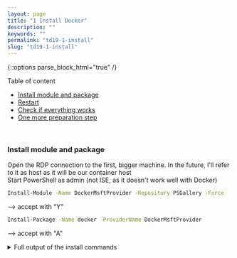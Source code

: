 ```yaml
---
layout: page
title: "1 Install Docker"
description: ""
keywords: ""
permalink: "td19-1-install"
slug: "td19-1-install"
---
```

{::options parse_block_html="true" /}

Table of content
- [Install module and package](#install-module-and-package)
- [Restart](#restart)
- [Check if everything works](#check-if-everything-works)
- [One more preparation step](#one-more-preparation-step)

&nbsp;<br />
### Install module and package
Open the RDP connection to the first, bigger machine. In the future, I'll refer to it as host as it will be our container host<br />
Start PowerShell as admin (not ISE, as it doesn't work well with Docker)  
```bash
Install-Module -Name DockerMsftProvider -Repository PSGallery -Force
```
--> accept with "Y"

```bash
Install-Package -Name docker -ProviderName DockerMsftProvider
```  
--> accept with "A"

<details><summary markdown="span">Full output of the install commands</summary>
```bash
PS C:\Users\TechDaysAdmin> Install-Module -Name DockerMsftProvider -Repository PSGallery -Force

NuGet provider is required to continue
PowerShellGet requires NuGet provider version '2.8.5.201' or newer to interact with NuGet-based repositories. The NuGet
 provider must be available in 'C:\Program Files\PackageManagement\ProviderAssemblies' or
'C:\Users\TechDaysAdmin\AppData\Local\PackageManagement\ProviderAssemblies'. You can also install the NuGet provider by
 running 'Install-PackageProvider -Name NuGet -MinimumVersion 2.8.5.201 -Force'. Do you want PowerShellGet to install
and import the NuGet provider now?
[Y] Yes  [N] No  [S] Suspend  [?] Help (default is "Y"): Y
PS C:\Users\TechDaysAdmin> Install-Package -Name docker -ProviderName DockerMsftProvider

The package(s) come(s) from a package source that is not marked as trusted.
Are you sure you want to install software from 'DockerDefault'?
[Y] Yes  [A] Yes to All  [N] No  [L] No to All  [S] Suspend  [?] Help (default is "N"): A
WARNING: A restart is required to enable the containers feature. Please restart your machine.

Name                           Version          Source           Summary
----                           -------          ------           -------
Docker                         19.03.4          DockerDefault    Contains Docker EE for use with Windows Server.
```
</details>

&nbsp;<br />

### Restart
Restart the computer to make everything work
```bash
Restart-Computer -Force
```  

&nbsp;<br />

### Check if everything works
After the restart has finished: Start PowerShell as admin and check if the install was successful
```bash
docker version
```

<details><summary markdown="span">Full output of the version command</summary>
```bash
PS C:\Users\TechDaysAdmin> docker version
Client: Docker Engine - Enterprise
 Version:           19.03.4
 API version:       1.40
 Go version:        go1.12.10
 Git commit:        9e27c76fe0
 Built:             10/17/2019 23:42:50
 OS/Arch:           windows/amd64
 Experimental:      false

Server: Docker Engine - Enterprise
 Engine:
  Version:          19.03.4
  API version:      1.40 (minimum version 1.24)
  Go version:       go1.12.10
  Git commit:       9e27c76fe0
  Built:            10/17/2019 23:41:23
  OS/Arch:          windows/amd64
  Experimental:     false
```
</details>
&nbsp;<br />
Now we run a sample container to make sure everything works. This will pull and run the image
```bash
docker run hello-world:nanoserver
```
<details><summary markdown="span">Full output of the sample command</summary>
```bash
PS C:\Users\TechDaysAdmin> docker run hello-world:nanoserver
Unable to find image 'hello-world:nanoserver' locally
nanoserver: Pulling from library/hello-world
9ff41eda0887: Pull complete
e34b597d4d9c: Pull complete
d2708320a311: Pull complete
Digest: sha256:6923ba909bd4b9b8ee22e434a8353a77ceafb6a5dfa24cde98ec8e5371e25588
Status: Downloaded newer image for hello-world:nanoserver

Hello from Docker!
This message shows that your installation appears to be working correctly.

To generate this message, Docker took the following steps:
 1. The Docker client contacted the Docker daemon.
 2. The Docker daemon pulled the "hello-world" image from the Docker Hub.
    (windows-amd64, nanoserver-1809)
 3. The Docker daemon created a new container from that image which runs the
    executable that produces the output you are currently reading.
 4. The Docker daemon streamed that output to the Docker client, which sent it
    to your terminal.

To try something more ambitious, you can run a Windows Server container with:
 PS C:\> docker run -it mcr.microsoft.com/windows/servercore powershell

Share images, automate workflows, and more with a free Docker ID:
 https://hub.docker.com/

For more examples and ideas, visit:
 https://docs.docker.com/get-started/
```
</details>
&nbsp;<br />
### One more preparation step
To be quicker for the next samples, please run the script C:\sources\presentation-src-techdays-19\techdays19-pullall.bat as this will pull all necessary images and we don't need to wait for the downloads later on!

{::options parse_block_html="false" /}